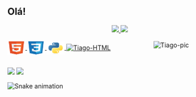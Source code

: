 ## Olá!
<div align="center">
  <a href="https://github.com/Tiakowski">
  <img width="48%" src="https://github-readme-stats.vercel.app/api?username=Tiakowski&show_icons=true&theme=moltack&include_all_commits=true&count_private=true">
  <img width="48%" src="https://github-readme-stats.vercel.app/api/top-langs/?username=Tiakowski&layout=compact&langs_count=7&theme=moltack">
</div>
  
  <div style="display: inline_block"><br>
  <img align="center" alt="Tiago-HTML" height="30" width="40" src="https://raw.githubusercontent.com/devicons/devicon/master/icons/html5/html5-original.svg">
  <img align="center" alt="Tiago-CSS" height="30" width="40" src="https://raw.githubusercontent.com/devicons/devicon/master/icons/css3/css3-original.svg">
  <img align="center" alt="Tiago-Python" height="30" width="40" src="https://raw.githubusercontent.com/devicons/devicon/master/icons/python/python-original.svg">
  <img align="center" alt="Tiago-HTML" height="30" width="40" src="https://cdn.jsdelivr.net/gh/devicons/devicon/icons/csharp/csharp-original.svg" />
  <img align="right" alt="Tiago-pic" width="35%" src="https://c.tenor.com/4mEy7cQ4ZhEAAAAC/wow-jim.gif">
</div>
  
  ##
  
 <div> 
  <a href = "mailto:tiagosantosrazr@gmail.com"><img src="https://img.shields.io/badge/-Gmail-%23333?style=for-the-badge&logo=gmail&logoColor=white" target="_blank"></a>
  <a href="https://www.linkedin.com/in/tiagosantosc/" target="_blank"><img src="https://img.shields.io/badge/-LinkedIn-%230077B5?style=for-the-badge&logo=linkedin&logoColor=white" target="_blank"></a> 
 
 ![Snake animation](https://github.com/Tiakowski/Tiakowski/blob/output/github-contribution-grid-snake.svg)
 
</div>

<!--
**Tiakowski/Tiakowski** is a ✨ _special_ ✨ repository because its `README.md` (this file) appears on your GitHub profile.

Here are some ideas to get you started:

- 🔭 I’m currently working on ...
- 🌱 I’m currently learning ...
- 👯 I’m looking to collaborate on ...
- 🤔 I’m looking for help with ...
- 💬 Ask me about ...
- 📫 How to reach me: ...
- 😄 Pronouns: ...
- ⚡ Fun fact: ...
-->
